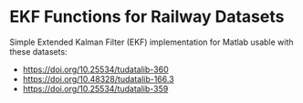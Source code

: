 # EKF Functions for Railway Datasets

Simple Extended Kalman Filter (EKF) implementation for Matlab usable with these datasets:

- https://doi.org/10.25534/tudatalib-360
- https://doi.org/10.48328/tudatalib-166.3
- https://doi.org/10.25534/tudatalib-359

